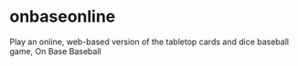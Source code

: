 # onbaseonline
Play an online, web-based version of the tabletop cards and dice baseball game, On Base Baseball
